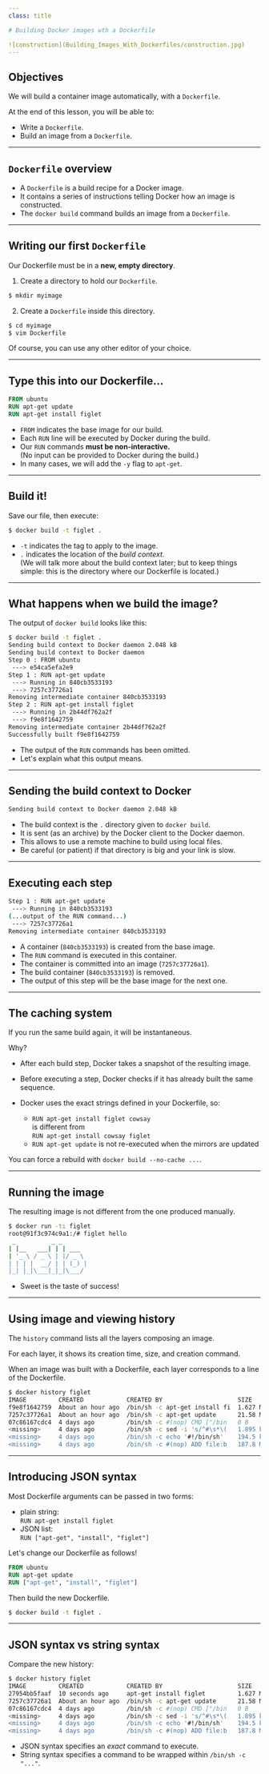 ```yaml
---
class: title

# Building Docker images wth a Dockerfile

![construction](Building_Images_With_Dockerfiles/construction.jpg)
---
```



## Objectives

We will build a container image automatically, with a `Dockerfile`.

At the end of this lesson, you will be able to:

* Write a `Dockerfile`.
* Build an image from a `Dockerfile`.
---
## `Dockerfile` overview

* A `Dockerfile` is a build recipe for a Docker image.
* It contains a series of instructions telling Docker how an image is constructed.
* The `docker build` command builds an image from a `Dockerfile`.

---
## Writing our first `Dockerfile`

Our Dockerfile must be in a **new, empty directory**.

1. Create a directory to hold our `Dockerfile`.

```bash
$ mkdir myimage
```

2. Create a `Dockerfile` inside this directory.

```bash
$ cd myimage
$ vim Dockerfile
```

Of course, you can use any other editor of your choice.

---
## Type this into our Dockerfile...

```dockerfile
FROM ubuntu
RUN apt-get update
RUN apt-get install figlet
```

* `FROM` indicates the base image for our build.
* Each `RUN` line will be executed by Docker during the build.
* Our `RUN` commands **must be non-interactive.**
  <br/>(No input can be provided to Docker during the build.)
* In many cases, we will add the `-y` flag to `apt-get`.

---
## Build it!

Save our file, then execute:

```bash
$ docker build -t figlet .
```

* `-t` indicates the tag to apply to the image.
* `.` indicates the location of the *build context*.
  <br/>(We will talk more about the build context later;
  but to keep things simple: this is the directory where
  our Dockerfile is located.)

---
## What happens when we build the image?

The output of `docker build` looks like this:

```bash
$ docker build -t figlet .
Sending build context to Docker daemon 2.048 kB
Sending build context to Docker daemon 
Step 0 : FROM ubuntu
 ---> e54ca5efa2e9
Step 1 : RUN apt-get update
 ---> Running in 840cb3533193
 ---> 7257c37726a1
Removing intermediate container 840cb3533193
Step 2 : RUN apt-get install figlet
 ---> Running in 2b44df762a2f
 ---> f9e8f1642759
Removing intermediate container 2b44df762a2f
Successfully built f9e8f1642759
```

* The output of the `RUN` commands has been omitted.
* Let's explain what this output means.

---
## Sending the build context to Docker

```bash
Sending build context to Docker daemon 2.048 kB
```

* The build context is the `.` directory given to `docker build`.
* It is sent (as an archive) by the Docker client to the Docker daemon.
* This allows to use a remote machine to build using local files.
* Be careful (or patient) if that directory is big and your link is slow.

---
## Executing each step

```bash
Step 1 : RUN apt-get update
 ---> Running in 840cb3533193
(...output of the RUN command...)
 ---> 7257c37726a1
Removing intermediate container 840cb3533193
```

* A container (`840cb3533193`) is created from the base image.
* The `RUN` command is executed in this container.
* The container is committed into an image (`7257c37726a1`).
* The build container (`840cb3533193`) is removed.
* The output of this step will be the base image for the next one.

---
## The caching system

If you run the same build again, it will be instantaneous.

Why?

* After each build step, Docker takes a snapshot of the resulting image.
* Before executing a step, Docker checks if it has already built the
  same sequence.
* Docker uses the exact strings defined in your Dockerfile, so:

  * `RUN apt-get install figlet cowsay ` 
    <br/> is different from
    <br/> `RUN apt-get install cowsay figlet`
  * `RUN apt-get update` is not re-executed when the mirrors are updated

You can force a rebuild with `docker build --no-cache ...`.

---
## Running the image

The resulting image is not different from the one produced manually.

```bash
$ docker run -ti figlet
root@91f3c974c9a1:/# figlet hello
 _          _ _       
| |__   ___| | | ___  
| '_ \ / _ \ | |/ _ \ 
| | | |  __/ | | (_) |
|_| |_|\___|_|_|\___/ 
```


* Sweet is the taste of success!

---
## Using image and viewing history

The `history` command lists all the layers composing an image.

For each layer, it shows its creation time, size, and creation command.

When an image was built with a Dockerfile, each layer corresponds to
a line of the Dockerfile.

```bash
$ docker history figlet
IMAGE         CREATED            CREATED BY                     SIZE
f9e8f1642759  About an hour ago  /bin/sh -c apt-get install fi  1.627 MB
7257c37726a1  About an hour ago  /bin/sh -c apt-get update      21.58 MB
07c86167cdc4  4 days ago         /bin/sh -c #(nop) CMD ["/bin   0 B
<missing>     4 days ago         /bin/sh -c sed -i 's/^#\s*\(   1.895 kB
<missing>     4 days ago         /bin/sh -c echo '#!/bin/sh'    194.5 kB
<missing>     4 days ago         /bin/sh -c #(nop) ADD file:b   187.8 MB
```


---
## Introducing JSON syntax

Most Dockerfile arguments can be passed in two forms:

* plain string:
  <br/>`RUN apt-get install figlet`
* JSON list:
  <br/>`RUN ["apt-get", "install", "figlet"]`

Let's change our Dockerfile as follows!

```dockerfile
FROM ubuntu
RUN apt-get update
RUN ["apt-get", "install", "figlet"]
```

Then build the new Dockerfile.

```bash
$ docker build -t figlet .
```

---
## JSON syntax vs string syntax

Compare the new history:

```bash
$ docker history figlet
IMAGE         CREATED            CREATED BY                     SIZE
27954bb5faaf  10 seconds ago     apt-get install figlet         1.627 MB
7257c37726a1  About an hour ago  /bin/sh -c apt-get update      21.58 MB
07c86167cdc4  4 days ago         /bin/sh -c #(nop) CMD ["/bin   0 B
<missing>     4 days ago         /bin/sh -c sed -i 's/^#\s*\(   1.895 kB
<missing>     4 days ago         /bin/sh -c echo '#!/bin/sh'    194.5 kB
<missing>     4 days ago         /bin/sh -c #(nop) ADD file:b   187.8 MB
```

* JSON syntax specifies an *exact* command to execute.
* String syntax specifies a command to be wrapped within `/bin/sh -c "..."`.

